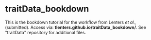 # traitData_bookdown
This is the bookdown tutorial for the workflow from Lenters *et al.,* (submitted). Access via: **tlenters.github.io/traitData_bookdown/**. See "traitData" repository for additional files.

